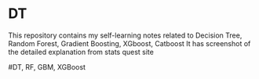 # DT
This repository contains my self-learning notes related to Decision Tree, Random Forest, Gradient Boosting, XGboost, Catboost
It has screenshot of the detailed explanation from stats quest site


#DT, RF, GBM, XGBoost
